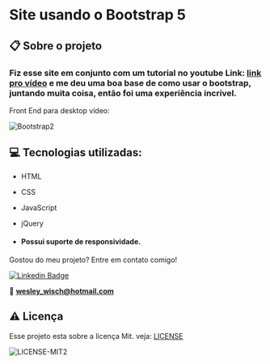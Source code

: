 # Site usando o Bootstrap 5

  ## 📋 Sobre o projeto

###  Fiz esse site em conjunto com um tutorial no youtube Link: [link pro vídeo](https://www.youtube.com/watch?v=ItwUZ4fK6hQ) e me deu uma boa base de como usar o bootstrap, juntando muita coisa, então foi uma experiência incrível.

  
Front End para desktop vídeo:

![Bootstrap2](https://user-images.githubusercontent.com/79159487/118484495-48cb9680-b6e5-11eb-8a3d-069e97f462b6.gif)

 
 ## 💻 Tecnologias utilizadas:

- HTML
- CSS
- JavaScript
- jQuery

-  ####  Possui suporte de responsividade.

  Gostou do meu projeto? Entre em contato comigo!

[![Linkedin Badge](https://img.shields.io/badge/-LinkedIn-blue?style=flat-square&logo=Linkedin&logoColor=white&link=https://www.linkedin.com/in/wesley-wisch/)](https://www.linkedin.com/in/wesley-wisch/)

📧 **[wesley_wisch@hotmail.com](mailto:wesley_wisch@hotmail.com)**

##  ⚠️  Licença
Esse projeto esta sobre a licença Mit. veja: [LICENSE](https://github.com/wesleywisch/Repositorio-HTML-CSS-JavaScript/blob/main/LICENSE)

![LICENSE-MIT2](https://user-images.githubusercontent.com/79159487/114733599-7c478980-9d11-11eb-98da-262603bc1c13.png)